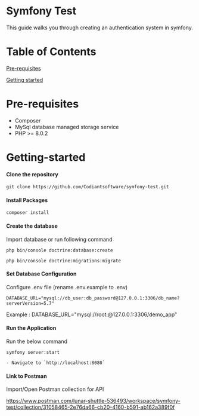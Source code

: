 
# Symfony Test 

  

This guide walks you through creating an authentication system in symfony.

  

# Table of Contents

[Pre-requisites](#Pre-requisites)

  

[Getting started](#Getting-started)
  

# Pre-requisites

- Composer 
- MySql database managed storage service
- PHP >= 8.0.2
  

# Getting-started

#### Clone the repository

```
git clone https://github.com/Codiantsoftware/symfony-test.git

```

#### Install Packages

```
composer install 

```

#### Create the database

Import database or run following command

```
php bin/console doctrine:database:create

php bin/console doctrine:migrations:migrate

```
#### Set Database Configuration

Configure .env file (rename .env.example to .env)

```
DATABASE_URL="mysql://db_user:db_password@127.0.0.1:3306/db_name?serverVersion=5.7"

```
Example : DATABASE_URL="mysql://root:@127.0.0.1:3306/demo_app"

#### Run the Application

Run the below command

```
symfony server:start

- Navigate to `http://localhost:8080`

```

#### Link to Postman 

Import/Open Postman collection for API

https://www.postman.com/lunar-shuttle-536493/workspace/symfony-test/collection/31058465-2e76da66-cb20-4160-b591-ab162a389f0f
